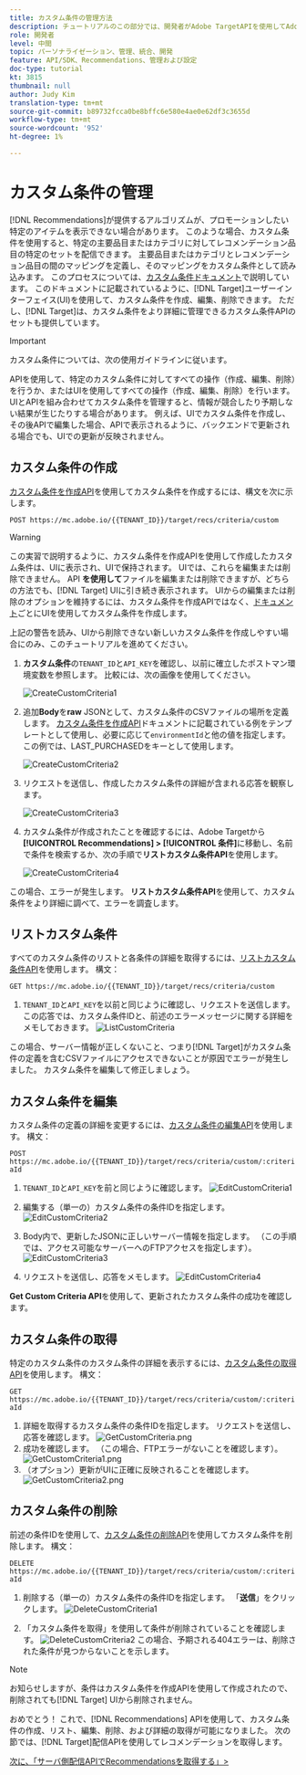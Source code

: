 ```yaml
---
title: カスタム条件の管理方法
description: チュートリアルのこの部分では、開発者がAdobe TargetAPIを使用してAdobe TargetRecommendationsの条件の管理、作成、リスト、編集、取得、削除を行うために必要な手順について説明します。
role: 開発者
level: 中間
topic: パーソナライゼーション、管理、統合、開発
feature: API/SDK、Recommendations、管理および設定
doc-type: tutorial
kt: 3815
thumbnail: null
author: Judy Kim
translation-type: tm+mt
source-git-commit: b89732fcca0be8bffc6e580e4ae0e62df3c3655d
workflow-type: tm+mt
source-wordcount: '952'
ht-degree: 1%

---
```



# カスタム条件の管理

[!DNL Recommendations]が提供するアルゴリズムが、プロモーションしたい特定のアイテムを表示できない場合があります。 このような場合、カスタム条件を使用すると、特定の主要品目またはカテゴリに対してレコメンデーション品目の特定のセットを配信できます。 主要品目またはカテゴリとレコメンデーション品目の間のマッピングを定義し、そのマッピングをカスタム条件として読み込みます。 このプロセスについては、[カスタム条件ドキュメント](https://docs.adobe.com/content/help/en/target/using/recommendations/criteria/recommendations-csv.html)で説明しています。 このドキュメントに記載されているように、[!DNL Target]ユーザーインターフェイス(UI)を使用して、カスタム条件を作成、編集、削除できます。 ただし、[!DNL Target]は、カスタム条件をより詳細に管理できるカスタム条件APIのセットも提供しています。

>[!IMPORTANT]
>
>カスタム条件については、次の使用ガイドラインに従います。
>
> APIを使用して、特定のカスタム条件に対してすべての操作（作成、編集、削除）を行うか、またはUIを使用してすべての操作（作成、編集、削除）を行います。 UIとAPIを組み合わせてカスタム条件を管理すると、情報が競合したり予期しない結果が生じたりする場合があります。 例えば、UIでカスタム条件を作成し、その後APIで編集した場合、APIで表示されるように、バックエンドで更新される場合でも、UIでの更新が反映されません。

## カスタム条件の作成

[カスタム条件を作成API](https://developers.adobetarget.com/api/recommendations/#operation/createCriteriaCustom)を使用してカスタム条件を作成するには、構文を次に示します。

`POST https://mc.adobe.io/{{TENANT_ID}}/target/recs/criteria/custom`

>[!WARNING]
>
>この実習で説明するように、カスタム条件を作成APIを使用して作成したカスタム条件は、UIに表示され、UIで保持されます。 UIでは、これらを編集または削除できません。 API **を使用して**&#x200B;ファイルを編集または削除できますが、どちらの方法でも、[!DNL Target] UIに引き続き表示されます。 UIからの編集または削除のオプションを維持するには、カスタム条件を作成APIではなく、[ドキュメント](https://docs.adobe.com/content/help/en/target/using/recommendations/criteria/recommendations-csv.html)ごとにUIを使用してカスタム条件を作成します。

上記の警告を読み、UIから削除できない新しいカスタム条件を作成しやすい場合にのみ、このチュートリアルを進めてください。

1. **カスタム条件**&#x200B;の`TENANT_ID`と`API_KEY`を確認し、以前に確立したポストマン環境変数を参照します。 比較には、次の画像を使用してください。

   ![CreateCustomCriteria1](assets/CreateCustomCriteria1.png)

2. 追加&#x200B;**Body**&#x200B;を&#x200B;**raw** JSONとして、カスタム条件のCSVファイルの場所を定義します。 [カスタム条件を作成API](https://developers.adobetarget.com/api/recommendations/#operation/getAllCriteriaCustom)ドキュメントに記載されている例をテンプレートとして使用し、必要に応じて`environmentId`と他の値を指定します。 この例では、LAST_PURCHASEDをキーとして使用します。

   ![CreateCustomCriteria2](assets/CreateCustomCriteria2.png)

3. リクエストを送信し、作成したカスタム条件の詳細が含まれる応答を観察します。

   ![CreateCustomCriteria3](assets/CreateCustomCriteria3.png)

4. カスタム条件が作成されたことを確認するには、Adobe Targetから&#x200B;**[!UICONTROL Recommendations] > [!UICONTROL 条件]**&#x200B;に移動し、名前で条件を検索するか、次の手順で&#x200B;**リストカスタム条件API**&#x200B;を使用します。

   ![CreateCustomCriteria4](assets/CreateCustomCriteria4.png)

この場合、エラーが発生します。 **リストカスタム条件API**&#x200B;を使用して、カスタム条件をより詳細に調べて、エラーを調査します。

## リストカスタム条件

すべてのカスタム条件のリストと各条件の詳細を取得するには、[リストカスタム条件API](https://developers.adobetarget.com/api/recommendations/#operation/getAllCriteriaCustom)を使用します。 構文：

`GET https://mc.adobe.io/{{TENANT_ID}}/target/recs/criteria/custom`

1. `TENANT_ID`と`API_KEY`を以前と同じように確認し、リクエストを送信します。 この応答では、カスタム条件IDと、前述のエラーメッセージに関する詳細をメモしておきます。
   ![ListCustomCriteria](assets/ListCustomCriteria.png)

この場合、サーバー情報が正しくないこと、つまり[!DNL Target]がカスタム条件の定義を含むCSVファイルにアクセスできないことが原因でエラーが発生しました。 カスタム条件を編集して修正しましょう。

## カスタム条件を編集

カスタム条件の定義の詳細を変更するには、[カスタム条件の編集API](https://developers.adobetarget.com/api/recommendations/#operation/updateCriteriaCustom)を使用します。 構文：

`POST https://mc.adobe.io/{{TENANT_ID}}/target/recs/criteria/custom/:criteriaId`

1. `TENANT_ID`と`API_KEY`を前と同じように確認します。
   ![EditCustomCriteria1](assets/EditCustomCriteria1.png)

1. 編集する（単一の）カスタム条件の条件IDを指定します。
   ![EditCustomCriteria2](assets/EditCustomCriteria2.png)

1. Body内で、更新したJSONに正しいサーバー情報を指定します。 （この手順では、アクセス可能なサーバーへのFTPアクセスを指定します）。
   ![EditCustomCriteria3](assets/EditCustomCriteria3.png)

1. リクエストを送信し、応答をメモします。
   ![EditCustomCriteria4](assets/EditCustomCriteria4.png)

**Get Custom Criteria API**&#x200B;を使用して、更新されたカスタム条件の成功を確認します。

## カスタム条件の取得

特定のカスタム条件のカスタム条件の詳細を表示するには、[カスタム条件の取得API](https://developers.adobetarget.com/api/recommendations/#operation/getCriteriaCustom)を使用します。 構文：

`GET https://mc.adobe.io/{{TENANT_ID}}/target/recs/criteria/custom/:criteriaId`

1. 詳細を取得するカスタム条件の条件IDを指定します。 リクエストを送信し、応答を確認します。
   ![GetCustomCriteria.png](assets/GetCustomCriteria.png)
1. 成功を確認します。 （この場合、FTPエラーがないことを確認します）。
   ![GetCustomCriteria1.png](assets/GetCustomCriteria1.png)
1. （オプション）更新がUIに正確に反映されることを確認します。
   ![GetCustomCriteria2.png](assets/GetCustomCriteria2.png)

## カスタム条件の削除

前述の条件IDを使用して、[カスタム条件の削除API](https://developers.adobetarget.com/api/recommendations/#operation/deleteCriteriaCustom)を使用してカスタム条件を削除します。 構文：

`DELETE https://mc.adobe.io/{{TENANT_ID}}/target/recs/criteria/custom/:criteriaId`

1. 削除する（単一の）カスタム条件の条件IDを指定します。 「**送信**」をクリックします。
   ![DeleteCustomCriteria1](assets/DeleteCustomCriteria1.png)

1. 「カスタム条件を取得」を使用して条件が削除されていることを確認します。
   ![DeleteCustomCriteria2](assets/DeleteCustomCriteria2.png)
この場合、予期される404エラーは、削除された条件が見つからないことを示します。

>[!NOTE]
>お知らせしますが、条件はカスタム条件を作成APIを使用して作成されたので、削除されても[!DNL Target] UIから削除されません。

おめでとう！ これで、[!DNL Recommendations] APIを使用して、カスタム条件の作成、リスト、編集、削除、および詳細の取得が可能になりました。 次の節では、[!DNL Target]配信APIを使用してレコメンデーションを取得します。

[次に、「サーバ側配信APIでRecommendationsを取得する」>](fetch-recs-server-side-delivery-api.md)
